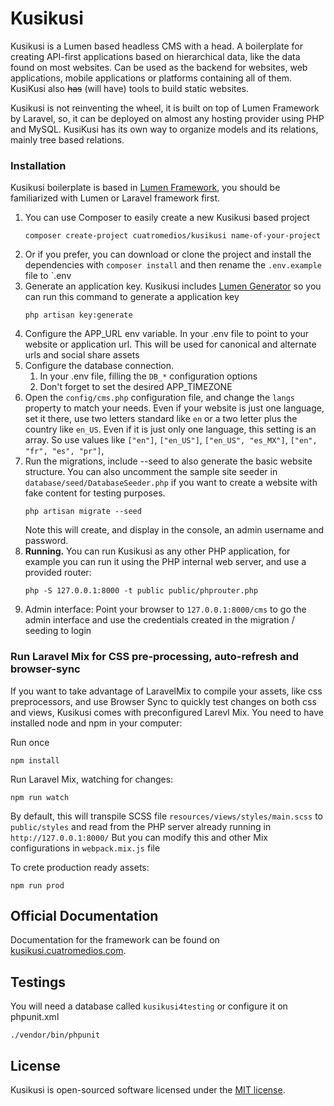 # Kusikusi

Kusikusi is a Lumen based headless CMS with a head. A boilerplate for creating API-first applications based on hierarchical data, like the data found on most websites. Can be used as the backend for websites, web applications, mobile applications or platforms containing all of them. KusiKusi also ~~has~~ (will have) tools to build static websites. 

Kusikusi is not reinventing the wheel, it is built on top of Lumen Framework by Laravel, so, it can be deployed on almost any hosting provider using PHP and MySQL. KusiKusi has its own way to organize models and its relations, mainly tree based relations.

### Installation
Kusikusi boilerplate is based in [Lumen Framework](https://lumen.laravel.com/), you should be familiarized with Lumen or Laravel framework first.

1. You can use Composer to easily create a new Kusikusi based project
    ```shell script
    composer create-project cuatromedios/kusikusi name-of-your-project
    ```
2. Or if you prefer, you can download or clone the project and install the dependencies with `composer install` and then rename the `.env.example` file to `.env   
3. Generate an application key. Kusikusi includes [Lumen Generator](https://github.com/flipboxstudio/lumen-generator) so you can run this command to generate a application key
   ```shell script
   php artisan key:generate
   ```
4. Configure the APP_URL env variable. In your .env file to point to your website or application url. This will be used for canonical and alternate urls and social share assets
5. Configure the database connection.
    1. In your .env file, filling the `DB_*` configuration options
    2. Don't forget to set the desired APP_TIMEZONE
6. Open the `config/cms.php` configuration file, and change the `langs` property to match your needs. Even if your website is just one language, set it there, use two letters standard like `en` or a two letter plus the country like `en_US`. Even if it is just only one language, this setting is an array. So use values like `["en"]`, `["en_US"]`, `["en_US", "es_MX"]`, `["en", "fr", "es", "pr"]`, 
7. Run the migrations, include --seed to also generate the basic website structure. You can also uncomment the sample site seeder in `database/seed/DatabaseSeeder.php` if you want to create a website with fake content for testing purposes. 
   ```shell script
   php artisan migrate --seed
   ```
   Note this will create, and display in the console, an admin username and password.
8. **Running.** You can run Kusikusi as any other PHP application, for example you can run it using the PHP internal web server, and use a provided router:
    ```shell script
    php -S 127.0.0.1:8000 -t public public/phprouter.php
    ```
9. Admin interface: Point your browser to `127.0.0.1:8000/cms` to go the admin interface and use the credentials created in the migration / seeding to login
### Run Laravel Mix for CSS pre-processing, auto-refresh and browser-sync

If you want to take advantage of LaravelMix to compile your assets, like css preprocessors, and use Browser Sync to quickly test changes on both css and views, Kusikusi comes with preconfigured Larevl Mix. You need to have installed node and npm in your computer:

Run once
```shell script
npm install
```

Run Laravel Mix, watching for changes:

```shell script
npm run watch
```

By default, this  will transpile SCSS file `resources/views/styles/main.scss` to `public/styles` and read from the PHP server already running in `http://127.0.0.1:8000/` But you can modify this and other Mix configurations in `webpack.mix.js` file

To crete production ready assets:

```shell script
npm run prod
```

## Official Documentation

Documentation for the framework can be found on [kusikusi.cuatromedios.com](https://kusikusi.cuatromedios.com).

## Testings
You will need a database called `kusikusi4testing` or configure it on phpunit.xml
``` shell script
./vendor/bin/phpunit
```

## License

Kusikusi is open-sourced software licensed under the [MIT license](https://opensource.org/licenses/MIT).
